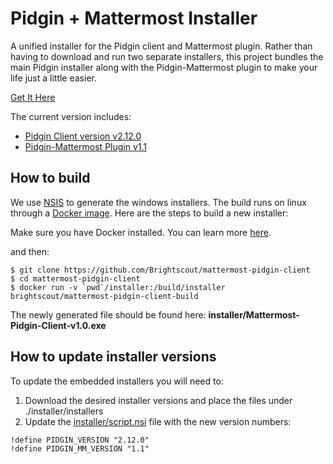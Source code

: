 # Pidgin + Mattermost Installer
A unified installer for the Pidgin client and Mattermost plugin. Rather than
having to download and run two separate installers, this project bundles the
main Pidgin installer along with the Pidgin-Mattermost plugin to make your life
just a little easier.

[Get It Here](https://github.com/Brightscout/mattermost-pidgin-client/releases)

The current version includes:

* [Pidgin Client version v2.12.0](https://sourceforge.net/projects/pidgin/)
* [Pidgin-Mattermost Plugin v1.1](https://github.com/EionRobb/purple-mattermost/releases/tag/v1.1)



## How to build
We use [NSIS](http://nsis.sourceforge.net/Main_Page) to generate the windows installers. The build runs on linux through a [Docker image](https://hub.docker.com/r/brightscout/mattermost-pidgin-client-build/). Here are the steps to build a new installer:

Make sure you have Docker installed. You can learn more [here](https://docs.docker.com/engine/installation/).

and then:
```
$ git clone https://github.com/Brightscout/mattermost-pidgin-client
$ cd mattermost-pidgin-client
$ docker run -v `pwd`/installer:/build/installer brightscout/mattermost-pidgin-client-build
```

The newly generated file should be found here: **installer/Mattermost-Pidgin-Client-v1.0.exe**

## How to update installer versions

To update the embedded installers you will need to:

1. Download the desired installer versions and place the files under ./installer/installers
2. Update the [installer/script.nsi](https://github.com/Brightscout/mattermost-pidgin-client/blob/master/installer/script.nsi) file with the new version numbers:

```
!define PIDGIN_VERSION "2.12.0"
!define PIDGIN_MM_VERSION "1.1"
```
